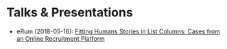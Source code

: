 # Talks & Presentations

- eRum (2018-05-16): [Fitting Humans Stories in List Columns: Cases from an Online Recruitment Platform](https://speakerdeck.com/omaymas/fitting-humans-stories-in-list-columns-erum)

